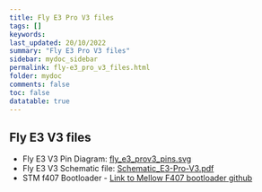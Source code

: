 ```yaml
---
title: Fly E3 Pro V3 files
tags: []
keywords: 
last_updated: 20/10/2022
summary: "Fly E3 Pro V3 files"
sidebar: mydoc_sidebar
permalink: fly-e3_pro_v3_files.html
folder: mydoc
comments: false
toc: false
datatable: true
---
```

## Fly E3 V3 files


- Fly E3 V3 Pin Diagram: [fly_e3_prov3_pins.svg](https://github.com/Mellow-3D/Fly-E3-Pro-v3/blob/main/Hardware/fly_e3_prov3_pins.svg)
- Fly E3 V3 Schematic file: [Schematic_E3-Pro-V3.pdf](https://github.com/Mellow-3D/Fly-E3-Pro-v3/blob/main/Hardware/Schematic_E3-Pro-V3.pdf)
- STM f407 Bootloader - [Link to Mellow F407 bootloader github](hhttps://github.com/Mellow-3D/f407bootloader/releases)